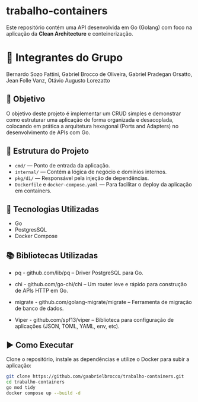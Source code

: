 # trabalho-containers

Este repositório contém uma API desenvolvida em Go (Golang) com foco na aplicação da **Clean Architecture** e conteinerização.

# 👤 Integrantes do Grupo

Bernardo Sozo Fattini, Gabriel Brocco de Oliveira, Gabriel Pradegan Orsatto, Jean Folle Vanz, Otávio Augusto Lorezatto

## 📌 Objetivo

O objetivo deste projeto é implementar um CRUD simples e demonstrar como estruturar uma aplicação de forma organizada e desacoplada, colocando em prática a arquitetura hexagonal (Ports and Adapters) no desenvolvimento de APIs com Go.

## 📁 Estrutura do Projeto

- `cmd/` — Ponto de entrada da aplicação.
- `internal/` — Contém a lógica de negócio e domínios internos.
- `pkg/di/` — Responsável pela injeção de dependências.
- `Dockerfile` e `docker-compose.yaml` — Para facilitar o deploy da aplicação em containers.

## 🚀 Tecnologias Utilizadas

- Go
- PostgresSQL
- Docker Compose

## 📚 Bibliotecas Utilizadas

- pq - github.com/lib/pq – Driver PostgreSQL para Go.

- chi - github.com/go-chi/chi – Um router leve e rápido para construção de APIs HTTP em Go.

- migrate - github.com/golang-migrate/migrate – Ferramenta de migração de banco de dados.

- Viper - github.com/spf13/viper – Biblioteca para configuração de aplicações (JSON, TOML, YAML, env, etc).

## ▶️ Como Executar

Clone o repositório, instale as dependências e utilize o Docker para subir a aplicação:

```bash
git clone https://github.com/gaabrielbrocco/trabalho-containers.git
cd trabalho-containers
go mod tidy
docker compose up --build -d
